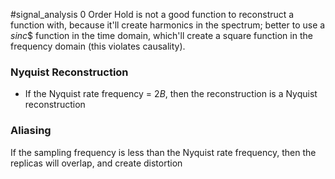 #signal_analysis
0 Order Hold is not a good function to reconstruct a function with, because it'll create harmonics in the spectrum; better to use a $sinc$$ function in the time domain, which'll create a square function in the frequency domain (this violates causality).
### Nyquist Reconstruction
- If the Nyquist rate frequency = $2B$, then the reconstruction is a Nyquist reconstruction
### Aliasing
If the sampling frequency is less than the Nyquist rate frequency, then the replicas will overlap, and create distortion